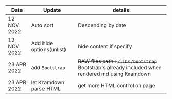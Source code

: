 | Date | Update | details |
| -- | -- | -- |
| 12 NOV 2022 | Auto sort | Descending by date |
| 12 NOV 2022 | Add hide options(unlist) | hide content if specify |
| 23 APR 2022 | add `Bootstrap` | ~~RAW files path : `/libs/bootstrap`~~ Bootstrap's already included when rendered md using Kramdown|
| 23 APR 2022 | let Kramdown parse HTML | get more HTML control on page |

